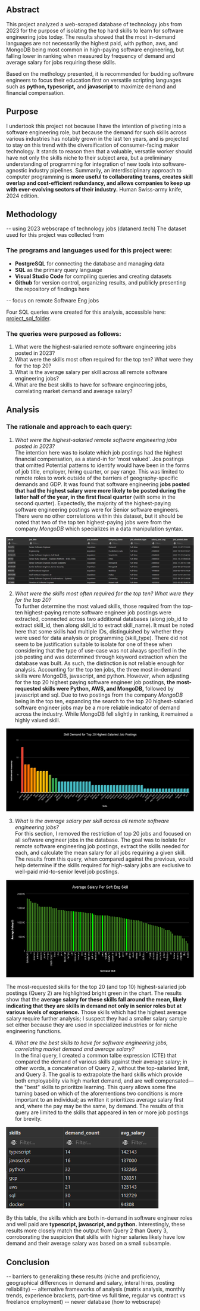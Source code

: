## Abstract

This project analyzed a web-scraped database of technology jobs from 2023 for the purpose of isolating the top hard skills to learn for software engineering jobs today. The results showed that the most in-demand languages are not necessarily the highest paid, with python,  aws, and MongoDB being most common in high-paying software engineering, but  falling lower in ranking when measured by frequency of demand and average salary for jobs requiring these skills. 

Based on the methology presented, it is recommended for budding software engineers to focus their education first on versatile scripting languages such as **python, typescript,** and **javascript** to maximize demand and financial compensation.

## Purpose

 I undertook this project not because I have the intention of pivoting into a software engineering role, but because the demand for such skills across various industries has notably grown in the last ten years, and is projected to stay on this trend with the diversification of consumer-facing maker technology. It stands to reason then that a valuable, versatile worker should have not only the skills niche to their subject area, but a preliminary understanding of programming for integration of new tools into software-agnostic industry pipelines. Summarily, an interdisciplinary approach to computer programming is **more useful to collaborating teams, creates skill overlap and cost-efficient redundancy, and allows companies to keep up with ever-evolving sectors of their industry.** Human Swiss-army knife, 2024 edition.

## Methodology
 -- using 2023 webscrape of technology jobs (datanerd.tech)
 The dataset used for this project was collected from 
 
 ### The programs and languages used for this project were:
 - **PostgreSQL** for connecting the database and managing data
 - **SQL** as the primary query language
 - **Visual Studio Code** for compiling queries and creating datasets
 - **Github** for version control, organizing results, and publicly presenting the repository of findings here

 -- focus on remote Software Eng jobs 
 
 Four SQL queries were created for this analysis, accessible here: [project_sql_folder](/project_sql/). 
 
 ### The queries were purposed as follows:
 1. What were the highest-salaried remote software engineering jobs posted in 2023?
 2. What were the skills most often required for the top ten? What were they for the top 20?
 3. What is the average salary per skill across all remote software engineering jobs?
 4. What are the best skills to have for software engineering jobs, correlating market demand and average salary?

## Analysis

 ### The rationale and approach to each query:
 1. *What were the highest-salaried remote software engineering jobs posted in 2023?*  
   The intention here was to isolate which job postings had the highest financial compensation, as a stand-in for 'most valued'. Jos postings that omitted Potential patterns to identify would have been in the forms of job title, employer, hiring quarter, or pay range. This was limited to remote roles to work outside of the barriers of geography-specific demands and GDP. It was found that software engineering **jobs posted that had the highest salary were more likely to be posted during the latter half of the year, in the first fiscal quarter** (with some in the second quarter). Expectedly, the majority of the highest-paying software engineering postings were for Senior software engineers. There were no other correlations within this dataset, but it should be noted that two of the top ten highest-paying jobs were from the company *MongoDB* which specializes in a data manipulation syntax.  

 ![Query 1 chart](/project_sql/assets/sql1_results.jpg)

 2. *What were the skills most often required for the top ten? What were they for the top 20?*  
  To further determine the most valued skills, those required from the top-ten highest-paying remote software engineer job postings were extracted, connected across two additional databases (along job_id to extract skill_id, then along skill_id to extract skill_name). It must be noted here that some skills had multiple IDs, distinguished by whether they were used for data analysis or programming (skill_type). There did not seem to be justification suitable to isolate for one of these when considering that the type of use-case was not always specified in the job posting and was determined through keyword extraction when the database was built. As such, the distinction is not reliable enough for analysis. Accounting for the top ten jobs, the three most in-demand skills were MongoDB, javascript, and python. However, when adjusting for the top 20 highest paying software engineer job postings, **the most-requested skills were Python, AWS, and MongoDB,** followed by javascript and sql. Due to two postings from the company *MongoDB* being in the top ten, expanding the search to the top 20 highest-salaried software engineer jobs may be a more reliable indicator of demand across the industry. While MongoDB fell slightly in ranking, it remained a highly valued skill.  

 ![Results from top 20 salaried jobs](/project_sql/assets/Skill_Demand_for_Top_20_Highest-Salaried_Job_Postings.png/)

 3. *What is the average salary per skill across all remote software engineering jobs?*  
  For this section, I removed the restriction of top 20 jobs and focused on all software engineer jobs in the database. The goal was to isolate for remote software engineering job postings, extract the skills needed for each, and calculate the mean salary for all jobs requiring a given skill. The results from this query, when compared against the previous, would help determine if the skills required for high-salary jobs are exclusive to well-paid mid-to-senior level job postings.   

  ![Results for average salary per skill. Due to the number of skills, labels have been concatenated. please see the linked SQL file for full results.](/project_sql/assets/Average_Salary_Per_Skill.png)   

  The most-requested skills for the top 20 (and top 10) highest-salaried job postings (Query 2) are highlighted bright green in the chart. The results show that the **average salary for these skills fall around the mean, likely indicating that they are skills in demand not only in senior roles but at various levels of experience.** Those skills which had the highest average salary require further analysis; I suspect they had a smaller salary sample set either because they are used in specialized industries or for niche engineering functions.

 4. *What are the best skills to have for software engineering jobs, correlating market demand and average salary?*  
  In the final query, I created a common talbe expression (CTE) that compared the demand of various skills against their average salary; in other words, a concatenation of Query 2, without the top-salaried limit, and Query 3. The goal is to extrapolate the hard skills which provide both employability via high market demand, and are well compensated—the "best" skills to prioritize learning. This query allows some fine turning based on which of the aforementions two conditions is more important to an individual; as written it prioritizes average salary first and, where the pay may be the same, by demand. The results of this query are limited to the skills that appeared in ten or more job postings for brevity.  

![Results for skills listed in software engineer postings at least ten times, ordered by average salary across those postings.](/project_sql/assets/optimized-for-demand-and-pay.png)  

By this table, the skills which are both in-demand in software engineer roles and well paid are **typescript, javascript, and python.** Interestingly, these results more closely match the output from Query 2 than Query 3, corroborating the suspicion that skills with higher salaries likely have low demand and their average salary was based on a small subsample.

## Conclusion
 -- barriers to generalizing these results (niche and proficiency, geographical differences in demand and salary, interal hires, posting reliability)
 -- alternative frameworks of analysis (matrix analysis, monthly trends, experience brackets, part-time vs full time, regular vs contract vs freelance employment)
 -- newer database (how to webscrape)


[def]: image.png